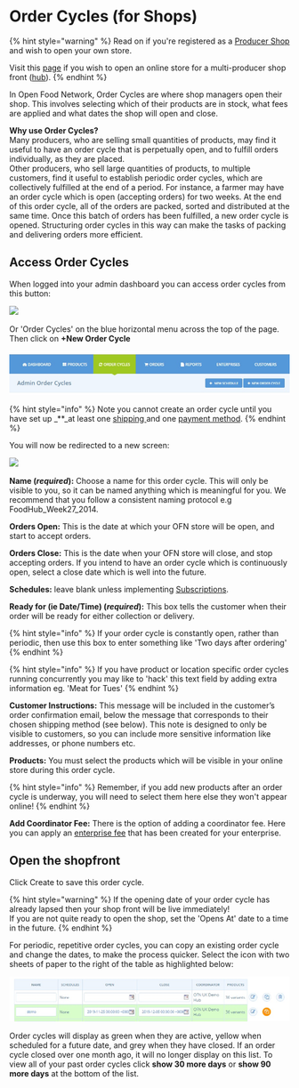 # Order Cycles \(for Shops\)

{% hint style="warning" %}
Read on if you're registered as a [Producer Shop](../../../your-quick-start-on-ofn-given-who-you-are.md#shop) and wish to open your own store.

Visit this [page](order-cycles-for-hubs.md) if you wish to open an online store for a multi-producer shop front \([hub](../../../your-quick-start-on-ofn-given-who-you-are.md#hub)\).
{% endhint %}

In Open Food Network, Order Cycles are where shop managers open their shop. This involves selecting which of their products are in stock, what fees are applied and what dates the shop will open and close.

**Why use Order Cycles?**  
Many producers, who are selling small quantities of products, may find it useful to have an order cycle that is perpetually open, and to fulfill orders individually, as they are placed.  
Other producers, who sell large quantities of products, to multiple customers, find it useful to establish periodic order cycles, which are collectively fulfilled at the end of a period. For instance, a farmer may have an order cycle which is open \(accepting orders\) for two weeks. At the end of this order cycle, all of the orders are packed, sorted and distributed at the same time. Once this batch of orders has been fulfilled, a new order cycle is opened. Structuring order cycles in this way can make the tasks of packing and delivering orders more efficient.

## Access Order Cycles

When logged into your admin dashboard you can access order cycles from this button:

![](../../../.gitbook/assets/ordercycledash.jpg)

Or 'Order Cycles' on the blue horizontal menu across the top of the page. Then click on **+New Order Cycle**

![](../../../.gitbook/assets/ordercycle1-1.jpg)

{% hint style="info" %}
Note you cannot create an order cycle until you have set up _\*\*_at least one [shipping ](../shipping-methods.md)and one [payment method](../payment-methods.md).
{% endhint %}

You will now be redirected to a new screen:

![](../../../.gitbook/assets/ordercyclep1.jpg)

**Name \(**_**required**_**\):** Choose a name for this order cycle. This will only be visible to you, so it can be named anything which is meaningful for you. We recommend that you follow a consistent naming protocol e.g FoodHub\_Week27\_2014.

**Orders Open:** This is the date at which your OFN store will be open, and start to accept orders.

**Orders Close:** This is the date when your OFN store will close, and stop accepting orders. If you intend to have an order cycle which is continuously open, select a close date which is well into the future.

**Schedules:** leave blank unless implementing [Subscriptions](../../subscriptions/).

**Ready for \(ie Date/Time\) \(**_**required**_**\):** This box tells the customer when their order will be ready for either collection or delivery.

{% hint style="info" %}
If your order cycle is constantly open, rather than periodic, then use this box to enter something like 'Two days after ordering'
{% endhint %}

{% hint style="info" %}
If you have product or location specific order cycles running concurrently you may like to 'hack' this text field by adding extra information eg. 'Meat for Tues'
{% endhint %}

**Customer Instructions:** This message will be included in the customer’s order confirmation email, below the message that corresponds to their chosen shipping method \(see below\). This note is designed to only be visible to customers, so you can include more sensitive information like addresses, or phone numbers etc.

**Products:** You must select the products which will be visible in your online store during this order cycle.

{% hint style="info" %}
Remember, if you add new products after an order cycle is underway, you will need to select them here else they won't appear online!
{% endhint %}

**Add Coordinator Fee:** There is the option of adding a coordinator fee. Here you can apply an [enterprise fee](../enterprise-fees.md) that has been created for your enterprise.

## Open the shopfront

Click Create to save this order cycle.

{% hint style="warning" %}
If the opening date of your order cycle has already lapsed then your shop front will be live immediately!  
If you are not quite ready to open the shop, set the 'Opens At' date to a time in the future.
{% endhint %}

For periodic, repetitive order cycles, you can copy an existing order cycle and change the dates, to make the process quicker. Select the icon with two sheets of paper to the right of the table as highlighted below:

![](../../../.gitbook/assets/occpy-1.jpg)

Order cycles will display as green when they are active, yellow when scheduled for a future date, and grey when they have closed. If an order cycle closed over one month ago, it will no longer display on this list. To view all of your past order cycles click **show 30 more days** or **show 90 more days** at the bottom of the list.

